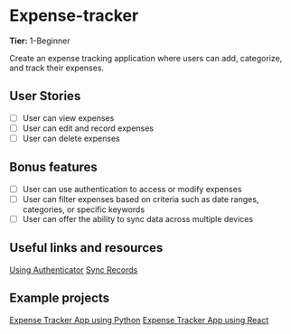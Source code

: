 # Expense-tracker

**Tier:** 1-Beginner

Create an expense tracking application where users can add, categorize, and track their expenses.


## User Stories

-   [ ] User can view expenses
-   [ ] User can edit and record expenses
-   [ ] User can delete expenses

## Bonus features

-   [ ] User can use authentication to access or modify expenses
-   [ ] User can filter expenses based on criteria such as date ranges, categories, or specific keywords
-   [ ] User can offer the ability to sync data across multiple devices

## Useful links and resources

[Using Authenticator](https://www.wired.com/story/how-to-use-google-authenticator-app/)
[Sync Records](https://www.wired.com/story/how-to-sync-your-data-everywhere/)

## Example projects

[Expense Tracker App using Python](https://github.com/pixegami/python-for-beginners/tree/main/12%20-%20Final%20Project)
[Expense Tracker App using React](https://github.com/bradtraversy/expense-tracker-react)
